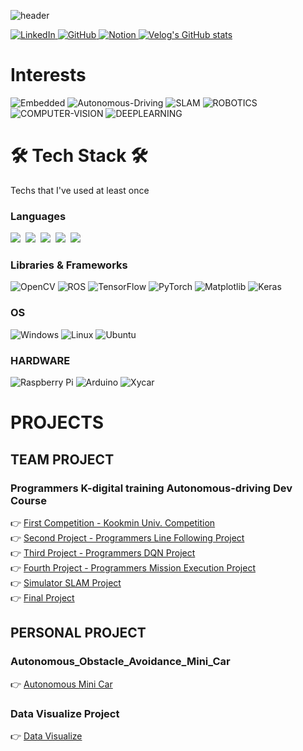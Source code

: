 ![header](https://capsule-render.vercel.app/api?type=waving&color=auto&height=300&section=header&text=Cho%20Youngjin%20Jin&fontSize=90&animation=fadeIn&fontAlignY=30&desc=자율주행%20개발자를%20꿈꾸는%20대학생&descAlignY=51&descAlign=62)


<a href=https://www.linkedin.com/in/youngjin-cho-429b77217/>![LinkedIn](https://img.shields.io/badge/linkedin-%230077B5.svg?style=for-the-badge&logo=linkedin&logoColor=white)
<a href=https://github.com/choyoungjin0928/>![GitHub](https://img.shields.io/badge/github-%23121011.svg?style=for-the-badge&logo=github&logoColor=white)
<a href=https://bustling-quicksand-446.notion.site/a34498e28abe4c87ae2a8f9fe9798c8b?/>![Notion](https://img.shields.io/badge/Notion-%23000000.svg?style=for-the-badge&logo=notion&logoColor=white)
[![Velog's GitHub stats](https://velog-readme-stats.vercel.app/api/badge?name=Velog)](https://velog.io/@agapao1234) 

<h1 align="left"> Interests </h1>

![Embedded](https://img.shields.io/badge/Embedded-FCC624.svg?style=for-the-badge&logo=Embedded&logoColor=white)
![Autonomous-Driving](https://img.shields.io/badge/AutonomousDriving-%23D00000.svg?style=for-the-badge&logo=AutonomousDriving&logoColor=white)
![SLAM](https://img.shields.io/badge/SLAM-%23EE4C2C.svg?style=for-the-badge&logo=SLAM&logoColor=white)
![ROBOTICS](https://img.shields.io/badge/ROBOTICS-%230A0FF9.svg?style=for-the-badge&logo=ROBOTICS&logoColor=white)
![COMPUTER-VISION](https://img.shields.io/badge/COMPUTERVISION-%23FF6F00.svg?style=for-the-badge&logo=COMPUTERVISION&logoColor=white)
![DEEPLEARNING](https://img.shields.io/badge/DEEPLEARNING-%23white.svg?style=for-the-badge&logo=DEEPLEARNING&logoColor=white)

<h1 align="left">🛠 Tech Stack 🛠</h1>

<p align="left"> Techs that I've used at least once </p>

<h3>Languages</h3>
<p align="left">
  <img src="https://img.shields.io/badge/Python-3766AB?style=flat-square&logo=Python&logoColor=white"/></a>&nbsp 
  <img src="https://img.shields.io/badge/C++-00599C?style=flat-square&logo=C%2B%2B&logoColor=white"/></a>&nbsp 
  <img src="https://img.shields.io/badge/C-A8B9CC?style=flat-square&logo=C&logoColor=white"/></a>&nbsp  
  <img src="https://img.shields.io/badge/Javascript-ffb13b?style=flat-square&logo=javascript&logoColor=white"/></a>&nbsp 
  <img src="https://img.shields.io/badge/css-1572B6?style=flat-square&logo=css3&logoColor=white"/></a>&nbsp 
</p>
<h3>Libraries & Frameworks</h3>

  ![OpenCV](https://img.shields.io/badge/opencv-%23white.svg?style=for-the-badge&logo=opencv&logoColor=white)
  ![ROS](https://img.shields.io/badge/ros-%230A0FF9.svg?style=for-the-badge&logo=ros&logoColor=white)
  ![TensorFlow](https://img.shields.io/badge/TensorFlow-%23FF6F00.svg?style=for-the-badge&logo=TensorFlow&logoColor=white)
  ![PyTorch](https://img.shields.io/badge/PyTorch-%23EE4C2C.svg?style=for-the-badge&logo=PyTorch&logoColor=white)
  ![Matplotlib](https://img.shields.io/badge/MatplotLib-%23EE4C2C.svg?style=for-the-badge&logo=Matplotlib&logoColor=white)
  ![Keras](https://img.shields.io/badge/Keras-%23D00000.svg?style=for-the-badge&logo=Keras&logoColor=white)

<h3>OS</h3>

  ![Windows](https://img.shields.io/badge/Windows-0078D6?style=for-the-badge&logo=windows&logoColor=white)
  ![Linux](https://img.shields.io/badge/Linux-FCC624?style=for-the-badge&logo=linux&logoColor=black)
  ![Ubuntu](https://img.shields.io/badge/Ubuntu-E95420?style=for-the-badge&logo=ubuntu&logoColor=white)

<h3>HARDWARE</h3>

  ![Raspberry Pi](https://img.shields.io/badge/-RaspberryPi-C51A4A?style=for-the-badge&logo=Raspberry-Pi)
  ![Arduino](https://img.shields.io/badge/-Arduino-00979D?style=for-the-badge&logo=Arduino&logoColor=white)
  ![Xycar](https://img.shields.io/badge/-xycar-FCC624?style=for-the-badge&logo=amp)
<br>

# PROJECTS
## TEAM PROJECT
### Programmers K-digital training Autonomous-driving Dev Course
:point_right: [First Competition - Kookmin Univ. Competition](https://github.com/PROGRAMMERS-TEAM-C/Project1)<br>
:point_right: [Second Project - Programmers Line Following Project](https://github.com/PROGRAMMERS-TEAM-C/Project2)<br>
:point_right: [Third Project - Programmers DQN Project](https://github.com/PROGRAMMERS-TEAM-C/Project3)<br>
:point_right: [Fourth Project - Programmers Mission Execution Project](https://github.com/PROGRAMMERS-TEAM-C/Project4)<br>
:point_right: [Simulator SLAM Project](https://github.com/PROGRAMMERS-TEAM-C/Project5)<br>
:point_right: [Final Project](https://github.com/choyoungjin0928/Final_Project_TeamB) 

## PERSONAL PROJECT

### Autonomous_Obstacle_Avoidance_Mini_Car
:point_right: [Autonomous Mini Car](https://github.com/choyoungjin0928/Autonomous-Driving-Mini-Car) 

### Data Visualize Project
:point_right: [Data Visualize](https://github.com/choyoungjin0928/python_visualize_project) 

